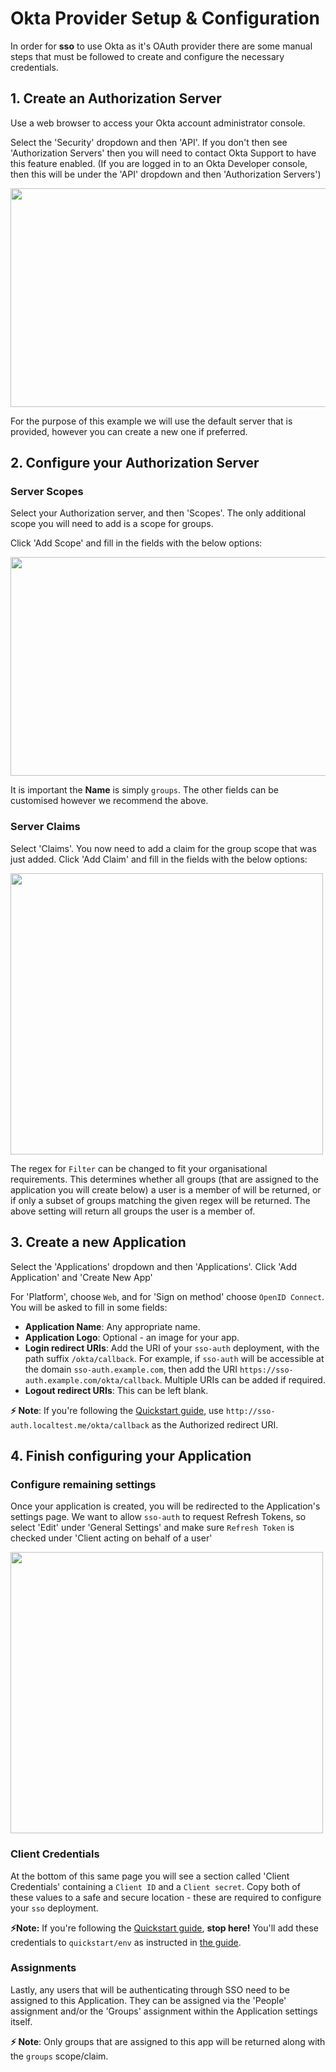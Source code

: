 # Okta Provider Setup & Configuration

In order for **sso** to use Okta as it's OAuth provider there are some manual steps that must
be followed to create and configure the necessary credentials.

## 1. Create an Authorization Server
Use a web browser to access your Okta account administrator console.

Select the 'Security' dropdown and then 'API'. If you don't then see 'Authorization Servers' then
you will need to contact Okta Support to have this feature enabled.
(If you are logged in to an Okta Developer console, then this will be under the 'API' dropdown and then 'Authorization Servers')

<img src="img/okta/okta-homepage-api.jpg" width="650" height="350">

For the purpose of this example we will use the default server that is provided, however you can create a new one if preferred.

## 2. Configure your Authorization Server

### Server Scopes

Select your Authorization server, and then 'Scopes'. The only additional scope you will need to add is a scope for groups.

Click 'Add Scope' and fill in the fields with the below options:

<img src="img/okta/okta-auth-server-scope.jpg" width="650" height="350">

It is important the **Name** is simply `groups`. The other fields can be customised however we recommend the above.

### Server Claims

Select 'Claims'. You now need to add a claim for the group scope that was just added.
Click 'Add Claim' and fill in the fields with the below options:

<img src="img/okta/okta-auth-server-claims.jpg" width="500" height="450">

The regex for `Filter` can be changed to fit your organisational requirements.
This determines whether all groups (that are assigned to the application you will create below)
a user is a member of will be returned, or if only a subset of groups matching the given regex will be returned.
The above setting will return all groups the user is a member of.

## 3. Create a new Application
Select the 'Applications' dropdown and then 'Applications'. Click 'Add Application' and 'Create New App'

For 'Platform', choose `Web`, and for 'Sign on method' choose `OpenID Connect`. You will be asked to fill in some fields:
- **Application Name**: Any appropriate name.
-  **Application Logo**: Optional - an image for your app.
-  **Login redirect URIs**: Add the URI of your `sso-auth` deployment, with the path suffix `/okta/callback`.
    For example, if `sso-auth` will be accessible at the domain `sso-auth.example.com`, then add the URI
    `https://sso-auth.example.com/okta/callback`. Multiple URIs can be added if required.
-  **Logout redirect URIs**: This can be left blank.

**⚡️ Note**: If you're following the [Quickstart guide](https://github.com/buzzfeed/sso/blob/master/docs/quickstart.md), use `http://sso-auth.localtest.me/okta/callback` as the Authorized redirect URI.

## 4. Finish configuring your Application

### Configure remaining settings

Once your application is created, you will be redirected to the Application's settings page.
We want to allow `sso-auth` to request Refresh Tokens, so select 'Edit' under 'General Settings'
and make sure `Refresh Token` is checked under 'Client acting on behalf of a user'

<img src="img/okta/okta-app-settings.jpg" width="500" height="450">

### Client Credentials

At the bottom of this same page you will see a section called 'Client Credentials' containing a `Client ID` and a `Client secret`.
Copy both of these values to a safe and secure location - these are required to configure your `sso` deployment.

**⚡️Note:**  If you're following the  [Quickstart guide](https://github.com/buzzfeed/sso/blob/master/docs/quickstart.md),  **stop here!**
You'll add these credentials to  `quickstart/env`  as instructed in  [the guide](https://github.com/buzzfeed/sso/blob/master/docs/quickstart.md).

### Assignments

Lastly, any users that will be authenticating through SSO need to be assigned to this Application. They can be assigned via the 'People' assignment
and/or the 'Groups' assignment within the Application settings itself.

**⚡️ Note**: Only groups that are assigned to this app will be returned along with the `groups` scope/claim.
